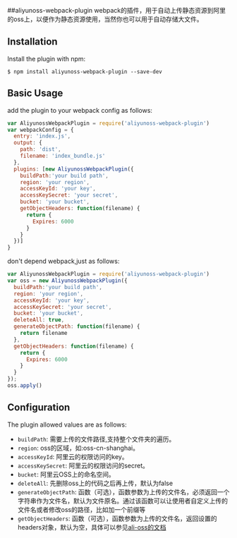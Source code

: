 ##aliyunoss-webpack-plugin
webpack的插件，用于自动上传静态资源到阿里的oss上，以便作为静态资源使用，当然你也可以用于自动存储大文件。  

Installation
------------
Install the plugin with npm:
```shell
$ npm install aliyunoss-webpack-plugin --save-dev
```

Basic Usage
-----------

add the plugin to your webpack config as follows:

```javascript
var AliyunossWebpackPlugin = require('aliyunoss-webpack-plugin')
var webpackConfig = {
  entry: 'index.js',
  output: {
    path: 'dist',
    filename: 'index_bundle.js'
  },
  plugins: [new AliyunossWebpackPlugin({
    buildPath:'your build path',
    region: 'your region',
    accessKeyId: 'your key',
    accessKeySecret: 'your secret',
    bucket: 'your bucket',
    getObjectHeaders: function(filename) {
      return {
        Expires: 6000
      }
    }
  })]
}
```   

don't depend webpack,just as follows:
```javascript
var AliyunossWebpackPlugin = require('aliyunoss-webpack-plugin')
var oss = new AliyunossWebpackPlugin({
  buildPath:'your build path',
  region: 'your region',
  accessKeyId: 'your key',
  accessKeySecret: 'your secret',
  bucket: 'your bucket',
  deleteAll: true,
  generateObjectPath: function(filename) {
    return filename
  },
  getObjectHeaders: function(filename) {
    return {
      Expires: 6000
    }
  }
});
oss.apply()
```     

Configuration
-------------
The plugin allowed values are as follows:

- `buildPath`: 需要上传的文件路径,支持整个文件夹的遍历。 
- `region`: oss的区域，如:oss-cn-shanghai。
- `accessKeyId`: 阿里云的权限访问的key。
- `accessKeySecret`: 阿里云的权限访问的secret。
- `bucket`: 阿里云OSS上的命名空间。
- `deleteAll`: 先删除oss上的代码之后再上传，默认为false
- `generateObjectPath`: 函数（可选），函数参数为上传的文件名，必须返回一个字符串作为文件名，默认为文件原名。通过该函数可以让使用者自定义上传的文件名或者修改oss的路径，比如加一个前缀等
- `getObjectHeaders`: 函数（可选），函数参数为上传的文件名，返回设置的headers对象，默认为空，具体可以参见[ali-oss的文档](http://doc.oss.aliyuncs.com/#_Toc336676772)
